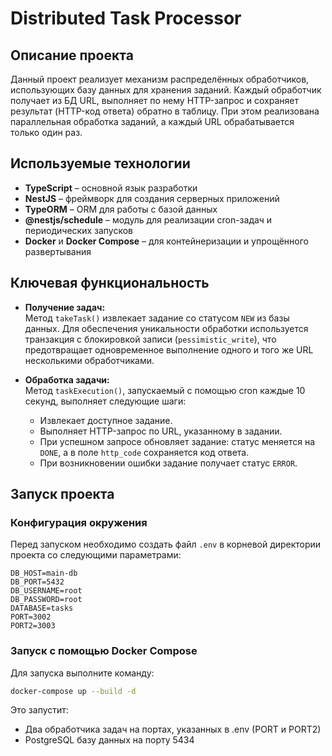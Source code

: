 # Distributed Task Processor

## Описание проекта

Данный проект реализует механизм распределённых обработчиков, использующих базу данных для хранения заданий. Каждый обработчик получает из БД URL, выполняет по нему HTTP-запрос и сохраняет результат (HTTP-код ответа) обратно в таблицу. При этом реализована параллельная обработка заданий, а каждый URL обрабатывается только один раз.

## Используемые технологии

- **TypeScript** – основной язык разработки
- **NestJS** – фреймворк для создания серверных приложений
- **TypeORM** – ORM для работы с базой данных
- **@nestjs/schedule** – модуль для реализации cron-задач и периодических запусков
- **Docker** и **Docker Compose** – для контейнеризации и упрощённого развертывания

## Ключевая функциональность

- **Получение задач:**  
  Метод `takeTask()` извлекает задание со статусом `NEW` из базы данных. Для обеспечения уникальности обработки используется транзакция с блокировкой записи (`pessimistic_write`), что предотвращает одновременное выполнение одного и того же URL несколькими обработчиками.

- **Обработка задачи:**  
  Метод `taskExecution()`, запускаемый с помощью cron каждые 10 секунд, выполняет следующие шаги:
  - Извлекает доступное задание.
  - Выполняет HTTP-запрос по URL, указанному в задании.
  - При успешном запросе обновляет задание: статус меняется на `DONE`, а в поле `http_code` сохраняется код ответа.
  - При возникновении ошибки задание получает статус `ERROR`.


## Запуск проекта

### Конфигурация окружения

Перед запуском необходимо создать файл `.env` в корневой директории проекта со следующими параметрами:

```env
DB_HOST=main-db
DB_PORT=5432
DB_USERNAME=root
DB_PASSWORD=root
DATABASE=tasks
PORT=3002
PORT2=3003
```

### Запуск с помощью Docker Compose

Для запуска выполните команду:
```bash
docker-compose up --build -d
```

Это запустит:
- Два обработчика задач на портах, указанных в .env (PORT и PORT2)
- PostgreSQL базу данных на порту 5434

